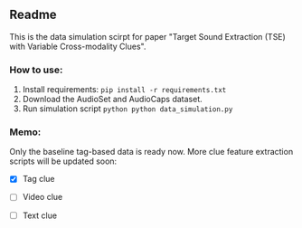 ## Readme

This is the data simulation scirpt for paper "Target Sound Extraction (TSE) with Variable Cross-modality Clues".

### How to use:

1. Install requirements: `pip install -r requirements.txt`
2. Download the AudioSet and AudioCaps dataset. 
3. Run simulation script `python python data_simulation.py`

### Memo:

Only the baseline tag-based data is ready now. More clue feature extraction scripts will be updated soon:

- [x] Tag clue
- [ ] Video clue
- [ ] Text clue

